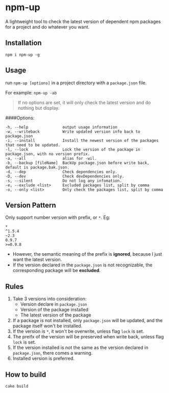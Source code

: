 npm-up
======

A lightweight tool to check the latest version of dependent npm packages for a project and do whatever you want.

## Installation
`npm i npm-up -g` 

## Usage
run `npm-up [options]` in a project directory with a `package.json` file.

For example: `npm-up -ab`

> If no options are set, it will only check the latest version and do nothing but display.

####Options:
```
-h, --help               output usage information
-w, --writeback          Write updated version info back to package.json
-i, --install            Install the newest version of the packages that need to be updated.
-l, --lock               Lock the version of the package in package.json, with no version prefix.
-a, --all                alias for -wil.
-b, --backup [fileName]  BackUp package.json before write back, default is package.bak.json.
-d, --dep                Check dependencies only.
-D, --dev                Check devDependencies only.
-s, --silent             Do not log any infomation.
-e, --exclude <list>     Excluded packages list, split by comma
-o, --only <list>        Only check the packages list, split by comma
```
## Version Pattern
Only support number version with prefix, or `*`. Eg:
```
*
^1.5.4
~2.3
0.9.7
>=0.9.8
```
- However, the semantic meaning of the prefix is **ignored**, because I just want the latest version.
- If the version declared in the `package.json` is not recognizable, the corresponding package will be **excluded**.
## Rules
1. Take 3 versions into consideration: 
    - Version declare in `package.json`
    - Version of the package installed
    - The latest version of the package
2. If a package is not installed, only `package.json` will be updated, and the package itself won't be installed.
3. If the version is `*`, it won't be overwrite, unless flag `lock` is set.
4. The preifx of the version will be preserved when write back, unless flag `lock` is set.
5. If the version installed is not the same as the version declared in `package.json`, there comes a warning.
6. Installed version is preferred.


## How to build
`cake build`
